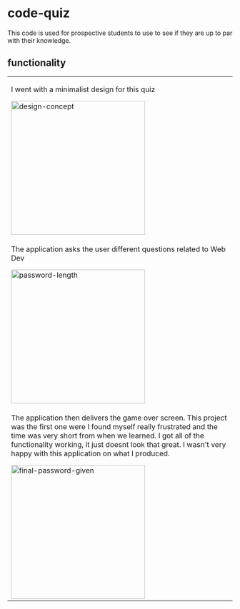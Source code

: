 # code-quiz

This code is used for prospective students to use to see if they are up to par with their knowledge.


## functionality
<table>
	<!--DESIGNING -->
	<tr>
		<td>
            <p> I went with a minimalist design for this quiz </p>
			<img width="300" alt="design-concept" src="https://user-images.githubusercontent.com/72667159/101228281-00ee1100-3669-11eb-93db-c9a38fe0b86e.JPG">
		</td>
	</tr>
    <!--ASKING THE USER QUESTIONS-->
	<tr>
		<td> 
            <p> The application asks the user different questions related to Web Dev </p>
			<img width="300" alt="password-length" src="https://user-images.githubusercontent.com/72667159/101228282-00ee1100-3669-11eb-9707-9ab5c70c880c.JPG">
		</td>
	</tr>
    <!--GAME OVER SCREEN-->
    <tr>
        <td>
            <p> The application then delivers the game over screen. This project was the first one were I found myself really frustrated and the time was very short from when we learned. I got all of the functionality working, it just doesnt look that great. I wasn't very happy with this application on what I produced.</p>
			<img width="300" alt="final-password-given" src="https://user-images.githubusercontent.com/72667159/101228279-00557a80-3669-11eb-8195-ff6507818dbc.JPG">
		</td>
    </tr>
</table>